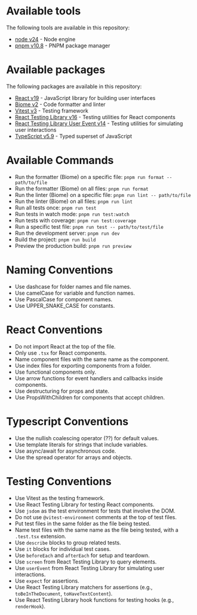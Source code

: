 # Available tools

The following tools are available in this repository:

- [node v24](https://nodejs.org/) - Node engine
- [pnpm v10.8](https://pnpm.io/pnpm-cli) - PNPM package manager

# Available packages

The following packages are available in this repository:

- [React v19](https://reactjs.org/) - JavaScript library for building user interfaces
- [Biome v2](https://biomejs.dev/) - Code formatter and linter
- [Vitest v3](https://vitest.dev/) - Testing framework
- [React Testing Library v16](https://testing-library.com/docs/react-testing-library/intro/) - Testing utilities for React components
- [React Testing Library User Event v14](https://testing-library.com/docs/user-event/intro/) - Testing utilities for simulating user interactions
- [TypeScript v5.9](https://www.typescriptlang.org/) - Typed superset of JavaScript
# Available Commands

- Run the formatter (Biome) on a specific file: `pnpm run format -- path/to/file`
- Run the formatter (Biome) on all files: `pnpm run format`
- Run the linter (Biome) on a specific file: `pnpm run lint -- path/to/file`
- Run the linter (Biome) on all files: `pnpm run lint`
- Run all tests once: `pnpm run test`
- Run tests in watch mode: `pnpm run test:watch`
- Run tests with coverage: `pnpm run test:coverage`
- Run a specific test file: `pnpm run test -- path/to/test/file`
- Run the development server: `pnpm run dev`
- Build the project: `pnpm run build`
- Preview the production build: `pnpm run preview`

# Naming Conventions

- Use dashcase for folder names and file names.
- Use camelCase for variable and function names.
- Use PascalCase for component names.
- Use UPPER_SNAKE_CASE for constants.

# React Conventions

- Do not import React at the top of the file.
- Only use `.tsx` for React components.
- Name component files with the same name as the component.
- Use index files for exporting components from a folder.
- Use functional components only.
- Use arrow functions for event handlers and callbacks inside components.
- Use destructuring for props and state.
- Use PropsWithChildren for components that accept children.

# Typescript Conventions

- Use the nullish coalescing operator (??) for default values.
- Use template literals for strings that include variables.
- Use async/await for asynchronous code.
- Use the spread operator for arrays and objects.

# Testing Conventions

- Use Vitest as the testing framework.
- Use React Testing Library for testing React components.
- Use `jsdom` as the test environment for tests that involve the DOM.
- Do not use `@vitest-environment` comments at the top of test files.
- Put test files in the same folder as the file being tested.
- Name test files with the same name as the file being tested, with a `.test.tsx` extension.
- Use `describe` blocks to group related tests.
- Use `it` blocks for individual test cases.
- Use `beforeEach` and `afterEach` for setup and teardown.
- Use `screen` from React Testing Library to query elements.
- Use `userEvent` from React Testing Library for simulating user interactions.
- Use `expect` for assertions.
- Use React Testing Library matchers for assertions (e.g., `toBeInTheDocument`, `toHaveTextContent`).
- Use React Testing Library hook functions for testing hooks (e.g., `renderHook`).
